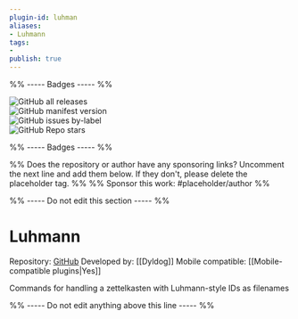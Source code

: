 ```yaml
---
plugin-id: luhman
aliases:
- Luhmann
tags: 
- 
publish: true
---
```


%% ----- Badges ----- %%

![GitHub all releases](https://img.shields.io/github/downloads/Dyldog/luhman-obsidian-plugin/total?color=573E7A&logo=github&style=for-the-badge)   
![GitHub manifest version](https://img.shields.io/github/manifest-json/v/Dyldog/luhman-obsidian-plugin?color=573E7A&logo=github&style=for-the-badge)   
![GitHub issues by-label](https://img.shields.io/github/issues/Dyldog/luhman-obsidian-plugin/help%20wanted?color=573E7A&logo=github&style=for-the-badge)   
![GitHub Repo stars](https://img.shields.io/github/stars/Dyldog/luhman-obsidian-plugin?color=573E7A&logo=github&style=for-the-badge)

%% ----- Badges ----- %%

%% Does the repository or author have any sponsoring links? Uncomment the next line and add them below. If they don't, please delete the placeholder tag. %%
%% Sponsor this work: #placeholder/author %%

%% ----- Do not edit this section ----- %%

# Luhmann

Repository: [GitHub](https://github.com/Dyldog/luhman-obsidian-plugin)
Developed by: [[Dyldog]]
Mobile compatible: [[Mobile-compatible plugins|Yes]]

Commands for handling a zettelkasten with Luhmann-style IDs as filenames

%% ----- Do not edit anything above this line ----- %% 
